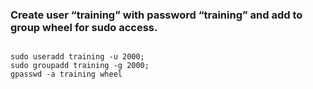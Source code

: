 ### Create user “training” with password “training” and add to group wheel for sudo access.
<pre><code>
sudo useradd training -u 2000;
sudo groupadd training -g 2000;
gpasswd -a training wheel
</code></pre>
